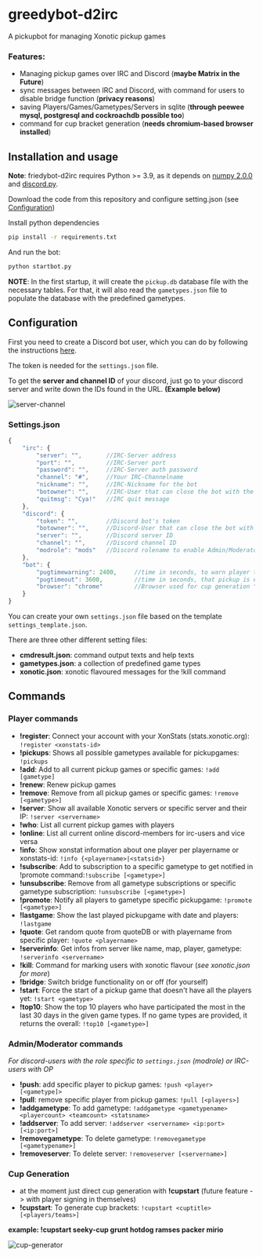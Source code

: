 # greedybot-d2irc
A pickupbot for managing Xonotic pickup games

### Features:
- Managing pickup games over IRC and Discord (**maybe Matrix in the Future**)
- sync messages between IRC and Discord, with command for users to disable bridge function (**privacy reasons**)
- saving Players/Games/Gametypes/Servers in sqlite (**through peewee mysql, postgresql and cockroachdb possible too**)
- command for cup bracket generation (**needs chromium-based browser installed**)

## Installation and usage

**Note**: friedybot-d2irc requires Python >= 3.9, as it depends on [numpy 2.0.0](https://numpy.org/) and [discord.py](https://github.com/Rapptz/discord.py).

Download the code from this repository and configure setting.json (see [Configuration](https://github.com/Seekfried/friedybot-d2irc#configuration))

Install python dependencies
```bash
pip install -r requirements.txt
```

And run the bot:
```bash
python startbot.py
```

**NOTE**: In the first startup, it will create the `pickup.db` database file with the necessary tables. For
that, it will also read the `gametypes.json` file to populate the database with the predefined gametypes.

## Configuration

First you need to create a Discord bot user, which you can do by following the instructions [here](https://github.com/reactiflux/discord-irc/wiki/Creating-a-discord-bot-&-getting-a-token).

The token is needed for the `settings.json` file.

To get the **server and channel ID** of your discord, just go to your discord server and write down the IDs found in the URL. **(Example below)**

![server-channel](https://i.imgur.com/MUbxESc.png)

### Settings.json
```js
{
    "irc": {
        "server": "",       //IRC-Server address
        "port": "",         //IRC-Server port
        "password": "",     //IRC-Server auth password
        "channel": "#",     //Your IRC-Channelname
        "nickname": "",     //IRC-Nickname for the bot
        "botowner": "",     //IRC-User that can close the bot with the !quit command
        "quitmsg": "Cya!"   //IRC quit message
    },
    "discord": {
        "token": "",        //Discord bot's token
        "botowner": "",     //Discord-User that can close the bot with the !quit command
        "server": "",       //Discord server ID
        "channel": "",      //Discord channel ID
        "modrole": "mods"   //Discord rolename to enable Admin/Moderator commands for users
    },
    "bot": {
        "pugtimewarning": 2400,     //time in seconds, to warn player that pickup is going to expire
        "pugtimeout": 3600,         //time in seconds, that pickup is expired
        "browser": "chrome"         //Browser used for cup generation "chrome", "edge", "chromium"
    }
}
```

You can create your own `settings.json` file based on the template `settings_template.json`.

There are three other different setting files:
- **cmdresult.json**: command output texts and help texts
- **gametypes.json**: a collection of predefined game types 
- **xonotic.json**: xonotic flavoured messages for the !kill command

## Commands

### Player commands
- **!register**: Connect your account with your XonStats (stats.xonotic.org): `!register <xonstats-id>`
- **!pickups**: Shows all possible gametypes available for pickupgames: `!pickups`
- **!add**: Add to all current pickup games or specific games: `!add [gametype]`
- **!renew**: Renew pickup games
- **!remove**: Remove from all pickup games or specific games: `!remove [<gametype>]`
- **!server**: Show all available Xonotic servers or specific server and their IP: `!server <servername>`
- **!who**: List all current pickup games with players
- **!online**: List all current online discord-members for irc-users and vice versa
- **!info**: Show xonstat information about one player per playername or xonstats-id: `!info {<playername>|<statsid>}`
- **!subscribe**: Add to subscription to a specific gametype to get notified in !promote command:`!subscribe [<gametype>]`
- **!unsubscribe**: Remove from all gametype subscriptions or specific gametype subscription: `!unsubscribe [<gametype>]`
- **!promote**: Notify all players to gametype specific pickupgame: `!promote [<gametype>]`
- **!lastgame**: Show the last played pickupgame with date and players: `!lastgame`
- **!quote**: Get random quote from quoteDB or with playername from specific player: `!quote <playername>`
- **!serverinfo**: Get infos from server like name, map, player, gametype: `!serverinfo <servername>`
- **!kill**: Command for marking users with xonotic flavour (*see xonotic.json for more*)
- **!bridge**: Switch bridge functionality on or off (for yourself)
- **!start**: Force the start of a pickup game that doesn't have all the players yet: `!start <gametype>`
- **!top10**: Show the top 10 players who have participated the most in the last 30 days in the given game types. If no game types are provided, it returns the overall: `!top10 [<gametype>]`

### Admin/Moderator commands
*For discord-users with the role specific to `settings.json` (modrole) or IRC-users with OP*
- **!push**: add specific player to pickup games: `!push <player> [<gametype]>`
- **!pull**: remove specific player from pickup games: `!pull [<players>]`
- **!addgametype**: To add gametype: `!addgametype <gametypename> <playercount> <teamcount> <statsname>`
- **!addserver**: To add server: `!addserver <servername> <ip:port> [<ip:port>]`
- **!removegametype**: To delete gametype: `!removegametype [<gametypename>]`
- **!removeserver**: To delete server: `!removeserver [<servername>]`

### Cup Generation
- at the moment just direct cup generation with **!cupstart** (future feature -> with player signing in themselves)
- **!cupstart**: To generate cup brackets: `!cupstart <cuptitle> [<players/teams>]`

**example: !cupstart seeky-cup grunt hotdog ramses packer mirio**

![cup-generator](https://i.imgur.com/XqH5OXm.png)
